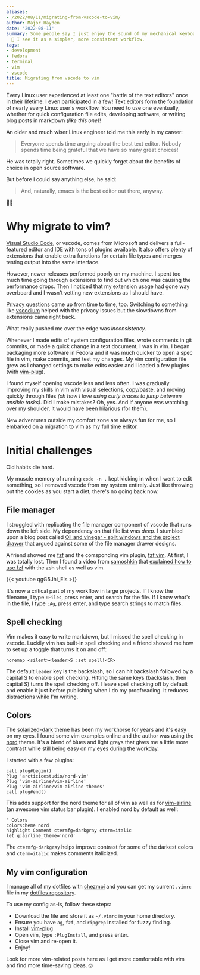 ```yaml
---
aliases:
- /2022/08/11/migrating-from-vscode-to-vim/
author: Major Hayden
date: '2022-08-11'
summary: Some people say I just enjoy the sound of my mechanical keyboard too much.
  🤭 I see it as a simpler, more consistent workflow.
tags:
- development
- fedora
- terminal
- vim
- vscode
title: Migrating from vscode to vim
---
```


Every Linux user experienced at least one "battle of the text editors" once in their lifetime.
I even participated in a few!
Text editors form the foundation of nearly every Linux user's workflow.
You need to use one eventually, whether for quick configuration file edits, developing software, or writing blog posts in markdown _(like this one)_!

An older and much wiser Linux engineer told me this early in my career:

> Everyone spends time arguing about the best text editor.
> Nobody spends time being grateful that we have so many great choices!

He was totally right.
Sometimes we quickly forget about the benefits of choice in open source software.

But before I could say anything else, he said:

> And, naturally, emacs is the best editor out there, anyway.

🤦‍♂️

# Why migrate to vim?

[Visual Studio Code], or vscode, comes from Microsoft and delivers a full-featured editor and IDE with tons of plugins available.
It also offers plenty of extensions that enable extra functions for certain file types and merges testing output into the same interface.

However, newer releases performed poorly on my machine.
I spent too much time going through extensions to find out which one was causing the performance drops.
Then I noticed that my extension usage had gone way overboard and I wasn't vetting new extensions as I should have.

[Privacy questions] came up from time to time, too.
Switching to something like [vscodium] helped with the privacy issues but the slowdowns from extensions came right back.

What really pushed me over the edge was *inconsistency*.

Whenever I made edits of system configuration files, wrote comments in git commits, or made a quick change in a text document, I was in vim.
I began packaging more software in Fedora and it was much quicker to open a spec file in vim, make commits, and test my changes.
My vim configuration file grew as I changed settings to make edits easier and I loaded a few plugins (with [vim-plug]).

I found myself opening vscode less and less often.
I was gradually improving my skills in vim with visual selections, copy/paste, and moving quickly through files _(oh how I love using curly braces to jump between ansible tasks)_.
Did I make mistakes?
Oh, yes.
And if anyone was watching over my shoulder, it would have been hilarious (for them).

New adventures outside my comfort zone are always fun for me, so I embarked on a migration to vim as my full time editor.

[Visual Studio Code]: https://code.visualstudio.com/
[Privacy questions]: https://dev.to/destroyer22719/vscode-collects-data-from-its-users-here-s-how-to-disable-that-14g7
[vscodium]: https://vscodium.com/
[vim-plug]: https://github.com/junegunn/vim-plug

# Initial challenges

Old habits die hard.

My muscle memory of running `code -n .` kept kicking in when I went to edit something, so I removed vscode from my system entirely.
Just like throwing out the cookies as you start a diet, there's no going back now.

## File manager

I struggled with replicating the file manager component of vscode that runs down the left side.
My dependency on that file list was *deep*.
I stumbled upon a blog post called [Oil and vinegar - split windows and the project drawer] that argued against some of the file manager drawer designs.

A friend showed me [fzf] and the corrsponding vim plugin, [fzf.vim].
At first, I was totally lost.
Then I found a video from [samoshkin] that [explained how to use fzf] with the zsh shell as well as vim.

{{< youtube qgG5Jhi_Els >}}

It's now a critical part of my workflow in large projects.
If I know the filename, I type `:Files`, press enter, and search for the file.
If I know what's in the file, I type `:Ag`, press enter, and type search strings to match files.

[Oil and vinegar - split windows and the project drawer]: http://vimcasts.org/blog/2013/01/oil-and-vinegar-split-windows-and-project-drawer/
[fzf]: https://github.com/junegunn/fzf
[fzf.vim]: https://github.com/junegunn/fzf.vim
[samoshkin]: https://github.com/samoshkin
[explained how to use fzf]: https://www.youtube.com/watch?v=qgG5Jhi_Els

## Spell checking

Vim makes it easy to write markdown, but I missed the spell checking in vscode.
Luckily vim has built-in spell checking and a friend showed me how to set up a toggle that turns it on and off:

```vimrc
noremap <silent><leader>S :set spell!<CR>
```

The default `leader` key is the backslash, so I can hit backslash followed by a capital S to enable spell checking.
Hitting the same keys (backslash, then capital S) turns the spell checking off.
I leave spell checking off by default and enable it just before publishing when I do my proofreading.
It reduces distractions while I'm writing.

## Colors

The [solarized-dark] theme has been my workhorse for years and it's easy on my eyes.
I found some vim examples online and the author was using the [nord] theme.
It's a blend of blues and light greys that gives me a little more contrast while still being easy on my eyes during the workday.

I started with a few plugins:

```vimrc
call plug#begin()
Plug 'arcticicestudio/nord-vim'
Plug 'vim-airline/vim-airline'
Plug 'vim-airline/vim-airline-themes'
call plug#end()
```

This adds support for the nord theme for all of vim as well as for [vim-airline] (an awesome vim status bar plugin).
I enabled nord by default as well:

```.vimrc
" Colors
colorscheme nord                               
highlight Comment ctermfg=darkgray cterm=italic
let g:airline_theme='nord'
```

The `ctermfg-darkgray` helps improve contrast for some of the darkest colors and `cterm=italic` makes comments italicized.

[solarized-dark]: https://ethanschoonover.com/solarized/
[nord]: https://www.nordtheme.com/
[vim-airline]: https://github.com/vim-airline/vim-airline

## My vim configuration

I manage all of my dotfiles with [chezmoi] and you can get my current `.vimrc` file in my [dotfiles repository].

To use my config as-is, follow these steps:

* Download the file and store it as `~/.vimrc` in your home directory.
* Ensure you have `ag`, `fzf`, and `ripgrep` installed for fuzzy finding.
* Install [vim-plug]
* Open vim, type `:PlugInstall`, and press enter.
* Close vim and re-open it.
* Enjoy!

Look for more vim-related posts here as I get more comfortable with vim and find more time-saving ideas. 🤓

[chezmoi]: https://www.chezmoi.io/#considering-using-chezmoi
[dotfiles repository]: https://github.com/major/dotfiles/blob/main/dot_vimrc